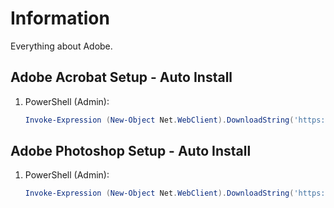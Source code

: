 # Information

Everything about Adobe.

## Adobe Acrobat Setup - Auto Install

1. PowerShell (Admin):

   ```powershell
   Invoke-Expression (New-Object Net.WebClient).DownloadString('https://raw.githubusercontent.com/ByKsTv/Everything/main/Windows/Adobe/Acrobat/Download.ps1')

   ```

## Adobe Photoshop Setup - Auto Install

1. PowerShell (Admin):

   ```powershell
   Invoke-Expression (New-Object Net.WebClient).DownloadString('https://raw.githubusercontent.com/ByKsTv/Everything/main/Windows/Adobe/Photoshop/Download.ps1')

   ```

